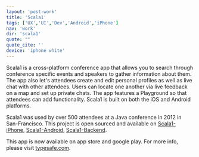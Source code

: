 ```yaml
---
layout: 'post-work'
title: 'Scala1'
tags: ['UX','UI','Dev','Android','iPhone']
nav: 'work'
dir: 'scala1'
quote: ""
quote_cite: ''
device: 'iphone white'
---
```

<p>Scala1 is a cross-platform conference app that allows you to search through conference specific events and speakers to gather information about them. The app also let's attendees create and edit personal profiles as well as live chat with other attendees. Users can locate one another via live feedback on a map and set up private chats. The app features a Playground so that attendees can add functionality. Scala1 is built on both the iOS and Android platforms.</p>
<p>Scala1 was used by over 500 attendees at a Java conference in 2012 in San-Francisco. This project is open sourced and available on <a href="https://www.github.com/magneticbear/scalaone_iphone" target="_blank">Scala1-iPhone</a>, <a href="https://www.github.com/magneticbear/scala1_android" target="_blank">Scala1-Android</a>, <a href="https://github.com/tindr/TypesafeCon" target="_blank">Scala1-Backend</a>.</p>
<p>This app is now available on app store and google play. For more info, please visit <a href="http://www.typesafe.com" target="_blank">typesafe.com</a>.</p>
